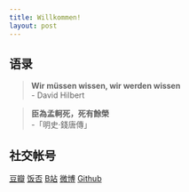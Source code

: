 ```yaml
---
title: Willkommen!
layout: post
---
```


## 语录

>**Wir müssen wissen, wir werden wissen**
<br/>- David Hilbert

>**臣為孟軻死，死有餘榮**
<br/>-「明史·錢唐傳」

## 社交帐号

[豆瓣](https://www.douban.com/people/Jegvar)
[饭否](http://fanfou.com/Jegvar)
[B站](https://space.bilibili.com/10272827)
[微博](https://weibo.com/u/7133912465)
[Github](https://github.com/Windigkeit)

